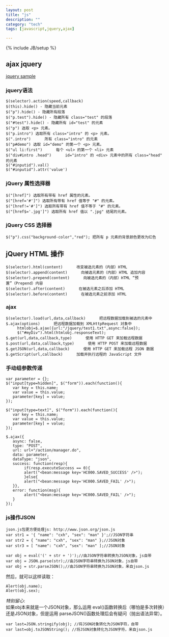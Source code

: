 ```yaml
---
layout: post
title: "js"
description: ""
category: "tech"
tags: [javascript,jquery,ajax]

---
```

{% include JB/setup %}

## ajax jquery
[jquery sample](http://www.w3school.com.cn/jquery/)

### jquery语法

    $(selector).action(speed,callback)
    $(this).hide() - 隐藏当前元素
    $("p").hide() - 隐藏所有段落
    $("p.test").hide() - 隐藏所有 class="test" 的段落
    $("#test").hide() - 隐藏所有 id="test" 的元素
    $("p") 选取 <p> 元素。
    $("p.intro") 选取所有 class="intro" 的 <p> 元素。
    $(".intro")      所有 class="intro" 的元素
    $("p#demo") 选取 id="demo" 的第一个 <p> 元素。
    $("ul li:first")      每个 <ul> 的第一个 <li> 元素
    $("div#intro .head")      id="intro" 的 <div> 元素中的所有 class="head" 的元素
    $("#inputid").val()
    $("#inputid").attr('value')

### jQuery 属性选择器

    $("[href]") 选取所有带有 href 属性的元素。
    $("[href='#']") 选取所有带有 href 值等于 "#" 的元素。
    $("[href!='#']") 选取所有带有 href 值不等于 "#" 的元素。
    $("[href$='.jpg']") 选取所有 href 值以 ".jpg" 结尾的元素。

### jQuery CSS 选择器

    $("p").css("background-color","red"); 把所有 p 元素的背景颜色更改为红色

## jQuery HTML 操作

    $(selector).html(content)      改变被选元素的（内部）HTML
    $(selector).append(content)      向被选元素的（内部）HTML 追加内容
    $(selector).prepend(content)      向被选元素的（内部）HTML “预置”（Prepend）内容
    $(selector).after(content)      在被选元素之后添加 HTML
    $(selector).before(content)      在被选元素之前添加 HTML

### ajax

    $(selector).load(url,data,callback)      把远程数据加载到被选的元素中
    $.ajax(options)      把远程数据加载到 XMLHttpRequest 对象中
         htmlobj=$.ajax({url:"/jquery/test1.txt",async:false});
         $("#myDiv").html(htmlobj.responseText);
    $.get(url,data,callback,type)      使用 HTTP GET 来加载远程数据
    $.post(url,data,callback,type)      使用 HTTP POST 来加载远程数据
    $.getJSON(url,data,callback)      使用 HTTP GET 来加载远程 JSON 数据
    $.getScript(url,callback)      加载并执行远程的 JavaScript 文件

### 手动组参数传递

    var parameter = {};
    $("input[type=hidden]", $("form")).each(function(){
       var key = this.name;
       var value = this.value;
       parameter[key] = value;
    });

    $("input[type=text]", $("form")).each(function(){
       var key = this.name;
       var value = this.value;
       parameter[key] = value;
    });

    $.ajax({
       async: false,
       type: "POST",
       url: url+"/action/manager.do",
       data: parameter,
       dataType: "json",
       success: function(resp){
            if(resp.executeSuccess == 0){
            alert("<bean:message key='HC000.SAVED_SUCCESS' />");
            }else{
            alert("<bean:message key='HC000.SAVED_FAIL' />");
       }},
       error: function(msg){
            alert("<bean:message key='HC000.SAVED_FAIL' />");
       }
    });

### js操作JSON

    json.js包更方便处理js: http://www.json.org/json.js
    var str1 = '{ "name": "cxh", "sex": "man" }';//JSON字符串
    var str2 = { "name": "cxh", "sex": "man" };//JSON对象
    var str3 = [ "name": "cxh", "sex": "man" ];//JSON对象

    var obj = eval('(' + str + ')');//由JSON字符串转换为JSON对象，js自带
    var obj = JSON.parse(str);//由JSON字符串转换为JSON对象，js自带
    var obj = str.parseJSON();//由JSON字符串转换为JSON对象，来自json.js

然后，就可以这样读取：

    Alert(obj.name);
    Alert(obj.sex);
    
*特别留心*:  
如果obj本来就是一个JSON对象，那么运用 eval()函数转换后（哪怕是多次转换）还是JSON对象，但是运用 parseJSON()函数处理后会有疑问（抛出语法异常）。

    var last=JSON.stringify(obj); //将JSON对象转化为JSON字符，自带
    var last=obj.toJSONString(); //将JSON对象转化为JSON字符，来自json.js

